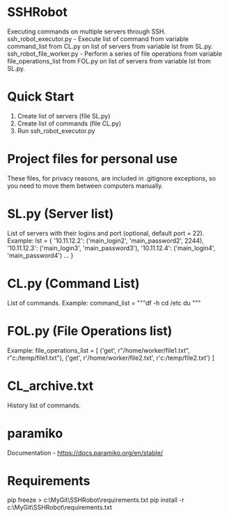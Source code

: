 # SSHRobot
Executing commands on multiple servers through SSH.
ssh_robot_executor.py - Execute list of command from variable command_list from CL.py on list of servers from variable lst from SL.py.
ssh_robot_file_worker.py - Perform a series of file operations from variable file_operations_list from FOL.py on list of servers from variable lst from SL.py.

# Quick Start
1. Create list of servers (file SL.py)
2. Create list of commands (file CL.py)
3. Run ssh_robot_executor.py

# Project files for personal use
These files, for privacy reasons, are included in .gitignore exceptions, so you need to move them between computers manually.
# SL.py (Server list)
List of servers with their logins and port (optional, default port = 22).
Example:
lst = {
    '10.11.12.2': ('main_login2', 'main_password2', 2244),
    '10.11.12.3': ('main_login3', 'main_password3'),
    '10.11.12.4': ('main_login4', 'main_password4')
    ...
}

# CL.py (Command List)
List of commands.
Example:
command_list = """df -h
cd /etc
du
"""

# FOL.py (File Operations list)
Example:
file_operations_list = [
    ('get', r"/home/worker/file1.txt", r"c:/temp/file1.txt"),
    ('get', r'/home/worker/file2.txt', r'c:/temp/file2.txt')
]


# CL_archive.txt
History list of commands.

# paramiko
Documentation - https://docs.paramiko.org/en/stable/

# Requirements
pip freeze > c:\MyGit\SSHRobot\requirements.txt
pip install -r c:\MyGit\SSHRobot\requirements.txt